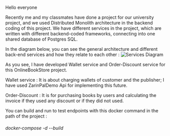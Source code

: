 Hello everyone

Recently me and my classmates have done a project for our university project, and we used Distributed Monolith architecture in the backend coding of this project.
We have different services in the project, which are written with different backend-coded frameworks, connecting into one shared database of Postgres SQL.

In the diagram below, you can see the general architecture and different back-end services and how they relate to each other :
![Services Diagram](https://github.com/alitaami/Bookland-MicroService/assets/116227297/20daea10-077f-43df-bbfb-b7f34b4d3679)

As you see, I have developed Wallet service and Order-Discount service for this OnlineBookStore project.

Wallet service : It is about charging wallets of customer and the publisher; I have used ZarinPalDemo Api for implementing this future. 

Order-Discount : It is for purchasing books by users and calculating the invoice if they used any discount or if they did not used.

You can build and run to test endpoints with this docker command in the path of the project : 

<h6>docker-compose -d --build</h6>

